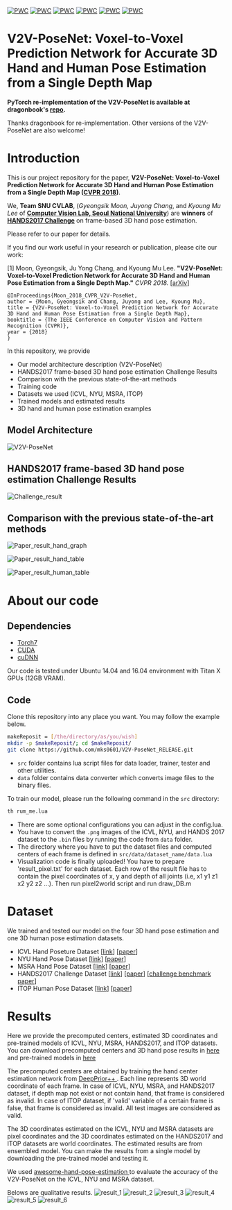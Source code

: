 [![PWC](https://img.shields.io/endpoint.svg?url=https://paperswithcode.com/badge/v2v-posenet-voxel-to-voxel-prediction-network/hand-pose-estimation-on-hands-2017)](https://paperswithcode.com/sota/hand-pose-estimation-on-hands-2017?p=v2v-posenet-voxel-to-voxel-prediction-network)
[![PWC](https://img.shields.io/endpoint.svg?url=https://paperswithcode.com/badge/v2v-posenet-voxel-to-voxel-prediction-network/hand-pose-estimation-on-icvl-hands)](https://paperswithcode.com/sota/hand-pose-estimation-on-icvl-hands?p=v2v-posenet-voxel-to-voxel-prediction-network)
[![PWC](https://img.shields.io/endpoint.svg?url=https://paperswithcode.com/badge/v2v-posenet-voxel-to-voxel-prediction-network/pose-estimation-on-itop-front-view)](https://paperswithcode.com/sota/pose-estimation-on-itop-front-view?p=v2v-posenet-voxel-to-voxel-prediction-network)
[![PWC](https://img.shields.io/endpoint.svg?url=https://paperswithcode.com/badge/v2v-posenet-voxel-to-voxel-prediction-network/pose-estimation-on-itop-top-view)](https://paperswithcode.com/sota/pose-estimation-on-itop-top-view?p=v2v-posenet-voxel-to-voxel-prediction-network)
[![PWC](https://img.shields.io/endpoint.svg?url=https://paperswithcode.com/badge/v2v-posenet-voxel-to-voxel-prediction-network/hand-pose-estimation-on-nyu-hands)](https://paperswithcode.com/sota/hand-pose-estimation-on-nyu-hands?p=v2v-posenet-voxel-to-voxel-prediction-network)
[![PWC](https://img.shields.io/endpoint.svg?url=https://paperswithcode.com/badge/v2v-posenet-voxel-to-voxel-prediction-network/hand-pose-estimation-on-msra-hands)](https://paperswithcode.com/sota/hand-pose-estimation-on-msra-hands?p=v2v-posenet-voxel-to-voxel-prediction-network)

# V2V-PoseNet: Voxel-to-Voxel Prediction Network for Accurate 3D Hand and Human Pose Estimation from a Single Depth Map

**PyTorch re-implementation of the V2V-PoseNet is available at dragonbook's [repo](https://github.com/dragonbook/V2V-PoseNet-pytorch).**

Thanks dragonbook for re-implementation. Other versions of the V2V-PoseNet are also welcome!

# Introduction

This is our project repository for the paper, **V2V-PoseNet: Voxel-to-Voxel Prediction Network for Accurate 3D Hand and Human Pose Estimation from a Single Depth Map ([CVPR 2018](http://cvpr2018.thecvf.com))**.

We, **Team SNU CVLAB**, (<i>Gyeongsik Moon, Juyong Chang</i>, and <i>Kyoung Mu Lee</i> of [**Computer Vision Lab, Seoul National University**](https://cv.snu.ac.kr/)) are **winners** of [**HANDS2017 Challenge**](http://icvl.ee.ic.ac.uk/hands17/challenge/) on frame-based 3D hand pose estimation.



Please refer to our paper for details.

If you find our work useful in your research or publication, please cite our work:

[1] Moon, Gyeongsik, Ju Yong Chang, and Kyoung Mu Lee. **"V2V-PoseNet: Voxel-to-Voxel Prediction Network for Accurate 3D Hand and Human Pose Estimation from a Single Depth Map."** <i>CVPR 2018. </i> [[arXiv](https://arxiv.org/abs/1711.07399)]
  
  ```
@InProceedings{Moon_2018_CVPR_V2V-PoseNet,
  author = {Moon, Gyeongsik and Chang, Juyong and Lee, Kyoung Mu},
  title = {V2V-PoseNet: Voxel-to-Voxel Prediction Network for Accurate 3D Hand and Human Pose Estimation from a Single Depth Map},
  booktitle = {The IEEE Conference on Computer Vision and Pattern Recognition (CVPR)},
  year = {2018}
}
```

In this repository, we provide
* Our model architecture description (V2V-PoseNet)
* HANDS2017 frame-based 3D hand pose estimation Challenge Results
* Comparison with the previous state-of-the-art methods
* Training code
* Datasets we used (ICVL, NYU, MSRA, ITOP)
* Trained models and estimated results
* 3D hand and human pose estimation examples


## Model Architecture

![V2V-PoseNet](/figs/V2V-PoseNet.png)

## HANDS2017 frame-based 3D hand pose estimation Challenge Results

![Challenge_result](/figs/Challenge_result.png)


## Comparison with the previous state-of-the-art methods

![Paper_result_hand_graph](/figs/Paper_result_hand_graph.png)

![Paper_result_hand_table](/figs/Paper_result_hand_table.png)

![Paper_result_human_table](/figs/Paper_result_human_table.png)

# About our code
## Dependencies
* [Torch7](http://torch.ch)
* [CUDA](https://developer.nvidia.com/cuda-downloads)
* [cuDNN](https://developer.nvidia.com/cudnn)

Our code is tested under Ubuntu 14.04 and 16.04 environment with Titan X GPUs (12GB VRAM).

## Code
Clone this repository into any place you want. You may follow the example below.
```bash
makeReposit = [/the/directory/as/you/wish]
mkdir -p $makeReposit/; cd $makeReposit/
git clone https://github.com/mks0601/V2V-PoseNet_RELEASE.git
```
* `src` folder contains lua script files for data loader, trainer, tester and other utilities.
* `data` folder contains data converter which converts image files to the binary files.

To train our model, please run the following command in the `src` directory:

```bash
th rum_me.lua
```

* There are some optional configurations you can adjust in the config.lua. 
* You have to convert the `.png` images of the ICVL, NYU, and HANDS 2017 dataset to the `.bin` files by running the code from `data` folder.
* The directory where you have to put the dataset files and computed centers of each frame is defined in `src/data/dataset_name/data.lua`
* Visualization code is finally uploaded! You have to prepare 'result_pixel.txt' for each dataset. Each row of the result file has to contain the pixel coordinates of x, y and depth of all joints (i.e, x1 y1 z1 x2 y2 z2 ...). Then run pixel2world script and run draw_DB.m

# Dataset
We trained and tested our model on the four 3D hand pose estimation and one 3D human pose estimation datasets.

* ICVL Hand Poseture Dataset [[link](https://labicvl.github.io/hand.html)] [[paper](http://www.iis.ee.ic.ac.uk/dtang/cvpr_14.pdf)]
* NYU Hand Pose Dataset [[link](https://cims.nyu.edu/~tompson/NYU_Hand_Pose_Dataset.htm)] [[paper](https://cims.nyu.edu/~tompson/others/TOG_2014_paper_PREPRINT.pdf)]
* MSRA Hand Pose Dataset [[link](https://jimmysuen.github.io/)] [[paper](https://www.cv-foundation.org/openaccess/content_cvpr_2015/papers/Sun_Cascaded_Hand_Pose_2015_CVPR_paper.pdf)]
* HANDS2017 Challenge Dataset [[link](http://icvl.ee.ic.ac.uk/hands17/challenge/)] [[paper](https://arxiv.org/abs/1712.03917)] [[challenge benchmark paper](http://openaccess.thecvf.com/content_cvpr_2018/papers/Yuan_Depth-Based_3D_Hand_CVPR_2018_paper.pdf)]
* ITOP Human Pose Dataset [[link](https://www.alberthaque.com/projects/viewpoint_3d_pose/)] [[paper](https://arxiv.org/abs/1603.07076)]


# Results
Here we provide the precomputed centers, estimated 3D coordinates and pre-trained models of ICVL, NYU, MSRA, HANDS2017, and ITOP datasets. You can download precomputed centers and 3D hand pose results in [here](https://1drv.ms/f/s!All7gdNh7XE5nD36MAzlKiXnV3lR?e=LAR9Ag) and pre-trained models in [here](https://1drv.ms/f/s!All7gdNh7XE5nGLfdN9pFLioROWI?e=2ar1pI)

The precomputed centers are obtained by training the hand center estimation network from [DeepPrior++ ](https://arxiv.org/pdf/1708.08325.pdf). Each line represents 3D world coordinate of each frame.
In case of ICVL, NYU, MSRA, and HANDS2017 dataset, if depth map not exist or not contain hand, that frame is considered as invalid.
In case of ITOP dataset, if 'valid' variable of a certain frame is false, that frame is considered as invalid.
All test images are considered as valid.

The 3D coordinates estimated on the ICVL, NYU and MSRA datasets are pixel coordinates and the 3D coordinates estimated on the HANDS2017 and ITOP datasets are world coordinates. The estimated results are from ensembled model. You can make the results from a single model by downloading the pre-trained model and testing it.

We used [awesome-hand-pose-estimation ](https://github.com/xinghaochen/awesome-hand-pose-estimation) to evaluate the accuracy of the V2V-PoseNet on the ICVL, NYU and MSRA dataset.

Belows are qualitative results.
![result_1](/figs/result/Paper_result_ICVL.png)
![result_2](/figs/result/Paper_result_NYU.png)
![result_3](/figs/result/Paper_result_MSRA.png)
![result_4](/figs/result/Paper_result_HANDS2017.png)
![result_5](/figs/result/Paper_result_ITOP_front.png)
![result_6](/figs/result/Paper_result_ITOP_top.png)
